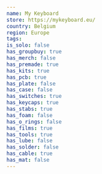 ```yaml
---
name: My Keyboard
store: https://mykeyboard.eu/
country: Belgium
region: Europe
tags:
is_solo: false
has_groupbuy: true
has_merch: false
has_premade: true
has_kits: true
has_pcb: true
has_plate: false
has_case: false
has_switches: true
has_keycaps: true
has_stabs: true
has_foam: false
has_o_rings: false
has_films: true
has_tools: true
has_lube: false
has_solder: false
has_cable: true
has_mat: false
---
```


